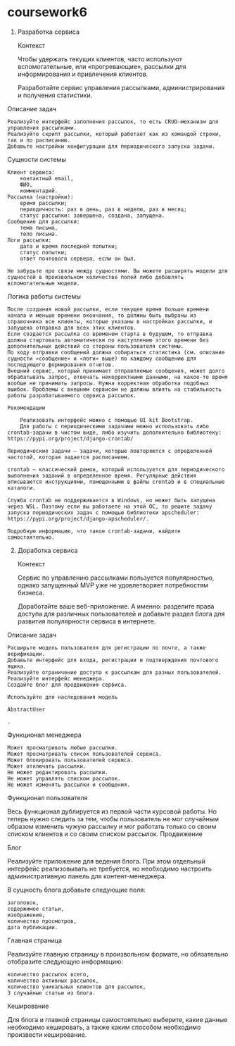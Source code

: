 # coursework6
1. Разработка сервиса

    Контекст

    Чтобы удержать текущих клиентов, часто используют вспомогательные, или «прогревающие», рассылки для информирования и привлечения клиентов.

    Разработайте сервис управления рассылками, администрирования и получения статистики.

Описание задач

    Реализуйте интерфейс заполнения рассылок, то есть CRUD-механизм для управления рассылками.
    Реализуйте скрипт рассылки, который работает как из командой строки, так и по расписанию.
    Добавьте настройки конфигурации для периодического запуска задачи.

Сущности системы

    Клиент сервиса:
        контактный email,
        ФИО,
        комментарий.
    Рассылка (настройки):
        время рассылки;
        периодичность: раз в день, раз в неделю, раз в месяц;
        статус рассылки: завершена, создана, запущена.
    Сообщение для рассылки:
        тема письма,
        тело письма.
    Логи рассылки:
        дата и время последней попытки;
        статус попытки;
        ответ почтового сервера, если он был.

    Не забудьте про связи между сущностями. Вы можете расширять модели для сущностей в произвольном количестве полей либо добавлять вспомогательные модели.

Логика работы системы

    После создания новой рассылки, если текущее время больше времени начала и меньше времени окончания, то должны быть выбраны из справочника все клиенты, которые указаны в настройках рассылки, и запущена отправка для всех этих клиентов.
    Если создается рассылка со временем старта в будущем, то отправка должна стартовать автоматически по наступлению этого времени без дополнительных действий со стороны пользователя системы.
    По ходу отправки сообщений должна собираться статистика (см. описание сущности «сообщение» и «логи» выше) по каждому сообщению для последующего формирования отчетов.
    Внешний сервис, который принимает отправляемые сообщения, может долго обрабатывать запрос, отвечать некорректными данными, на какое-то время вообще не принимать запросы. Нужна корректная обработка подобных ошибок. Проблемы с внешним сервисом не должны влиять на стабильность работы разрабатываемого сервиса рассылок.

    ‍Рекомендации

        Реализовать интерфейс можно с помощью UI kit Bootstrap.
        Для работы с периодическими задачами можно использовать либо crontab-задачи в чистом виде, либо изучить дополнительно библиотеку: https://pypi.org/project/django-crontab/

    ‍Периодические задачи — задачи, которые повторяются с определенной частотой, которая задается расписанием.

    ‍crontab — классический демон, который используется для периодического выполнения заданий в определенное время. Регулярные действия описываются инструкциями, помещенными в файлы crontab и в специальные каталоги.

    Служба crontab не поддерживается в Windows, но может быть запущена через WSL. Поэтому если вы работаете на этой ОС, то решите задачу запуска периодических задач с помощью библиотеки apscheduler: https://pypi.org/project/django-apscheduler/.

    Подробную информацию, что такое crontab-задачи, найдите самостоятельно.

2. Доработка сервиса

    Контекст

    Сервис по управлению рассылками пользуется популярностью, однако запущенный MVP уже не удовлетворяет потребностям бизнеса.

    Доработайте ваше веб-приложение. А именно: разделите права доступа для различных пользователей и добавьте раздел блога для развития популярности сервиса в интернете.

Описание задач

    Расширьте модель пользователя для регистрации по почте, а также верификации.
    Добавьте интерфейс для входа, регистрации и подтверждения почтового ящика.
    Реализуйте ограничение доступа к рассылкам для разных пользователей.
    Реализуйте интерфейс менеджера.
    Создайте блог для продвижения сервиса.

    Используйте для наследования модель

    AbstractUser

    .

Функционал менеджера

    Может просматривать любые рассылки.
    Может просматривать список пользователей сервиса.
    Может блокировать пользователей сервиса.
    Может отключать рассылки.
    Не может редактировать рассылки.
    Не может управлять списком рассылок.
    Не может изменять рассылки и сообщения.

Функционал пользователя

Весь функционал дублируется из первой части курсовой работы. Но теперь нужно следить за тем, чтобы пользователь не мог случайным образом изменить чужую рассылку и мог работать только со своим списком клиентов и со своим списком рассылок.
Продвижение

Блог

Реализуйте приложение для ведения блога. При этом отдельный интерфейс реализовывать не требуется, но необходимо настроить административную панель для контент-менеджера.

В сущность блога добавьте следующие поля:

    заголовок,
    содержимое статьи,
    изображение,
    количество просмотров,
    дата публикации.

Главная страница

Реализуйте главную страницу в произвольном формате, но обязательно отобразите следующую информацию:

    количество рассылок всего,
    количество активных рассылок,
    количество уникальных клиентов для рассылок,
    3 случайные статьи из блога.

Кеширование

Для блога и главной страницы самостоятельно выберите, какие данные необходимо кешировать, а также каким способом необходимо произвести кеширование. 